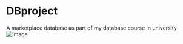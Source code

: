 # DBproject
A marketplace database as part of my database course in university
![image](https://github.com/user-attachments/assets/671d7278-4e96-4855-bf03-a55e8e19cca8)
